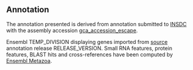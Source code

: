 **Annotation**
----------

The annotation presented is derived from annotation submitted to
[INSDC](http:\/\/www.insdc.org) with the assembly accession [gca_accession_escape](http:\/\/www.ebi.ac.uk\/ena\/data\/view\/GCA_ACCESSION).

Ensembl TEMP_DIVISION displaying genes imported from [source](SOURCE_URL) annotation release RELEASE_VERSION.
Small RNA features, protein features, BLAST hits and cross-references have been
computed by [Ensembl Metazoa](https://TEMP_DIVISION.ensembl.org/info/genome/annotation/index.html).
